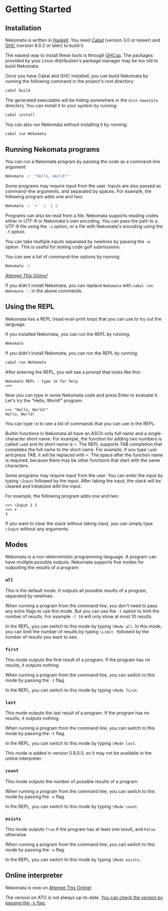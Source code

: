 # Getting Started

## Installation

Nekomata is written in [Haskell](https://www.haskell.org/). You need [Cabal](https://www.haskell.org/cabal/) (version 3.0 or newer) and [GHC](https://www.haskell.org/ghc/) (version 9.0.2 or later) to build it.

The easiest way to install these tools is through [GHCup](https://www.haskell.org/ghcup/). The packages provided by your Linux distribution's package manager may be too old to build Nekomata.

Once you have Cabal and GHC installed, you can build Nekomata by running the following command in the project's root directory:

```bash
cabal build
```

The generated executable will be hiding somewhere in the `dist-newstyle` directory. You can install it to your system by running:

```bash
cabal install
```

You can also run Nekomata without installing it by running:

```bash
cabal run Nekomata
```

## Running Nekomata programs

You can run a Nekomata program by passing the code as a command-line argument:

```bash
Nekomata -c '"Hello, World!"'
```

Some programs may require input from the user. Inputs are also passed as command-line arguments, and separated by spaces. For example, the following program adds one and two:

```bash
Nekomata -c '+' -i '1 2'
```

Programs can also be read from a file. Nekomata supports reading codes either in UTF-8 or Nekomata's own encoding. You can pass the path to a UTF-8 file using the `-u` option, or a file with Nekomata's encoding using the `-f` option.

You can take multiple inputs separated by newlines by passing the `-m` option. This is useful for testing code golf submissions.

You can see a list of command-line options by running:

```bash
Nekomata -h
```

[*Attempt This Online!*](https://ato.pxeger.com/run?1=m70iLzU7PzexJHFZtJJuhlLsgqWlJWm6FguWFCclF8M4UBoA)

If you didn't install Nekomata, you can replace `Nekomata` with `cabal run Nekomata --` in the above commands.

## Using the REPL

Nekomata has a REPL (read-eval-print loop) that you can use to try out the language.

If you installed Nekomata, you can run the REPL by running:

```bash
Nekomata
```

If you didn't install Nekomata, you can run the REPL by running:

```bash
cabal run Nekomata
```

After entering the REPL, you will see a prompt that looks like this:

```
Nekomata REPL - type \H for help
>>>
```

Now you can type in some Nekomata code and press Enter to evaluate it. Let's try the "Hello, World!" program:

```
>>> "Hello, World!"
Hello, World!
```

You can type `\H` to see a list of commands that you can use in the REPL.

Builtin functions in Nekomata all have an ASCII-only full name and a single-character short name. For example, the function for adding two numbers is called `\add` and its short name is `+`. The REPL supports TAB completion that completes the full name to the short name. For example, if you type `\add ` and press TAB, it will be replaced with `+`. The space after the function name is required, because there may be other functions that start with the same characters.

Some programs may require input from the user. You can enter the input by typing `\Input` followed by the input. After taking the input, the stack will be cleared and initialized with the input.

For example, the following program adds one and two:

```
>>> \Input 1 2
>>> +
3
```

If you want to clear the stack without taking input, you can simply type `\Input` without any arguments.

## Modes

Nekomata is a non-deterministic programming language. A program can have multiple possible outputs. Nekomata supports five modes for outputting the results of a program:

### `all`

This is the default mode. It outputs all possible results of a program, separated by newlines.

When running a program from the command line, you don't need to pass any extra flags to use this mode. But you can use the `-l` option to limit the number of results. For example `-l 10` will only show at most 10 results.

In the REPL, you can switch to this mode by typing `\Mode all`. In this mode, you can limit the number of results by typing `\Limit ` followed by the number of results you want to see.

### `first`

This mode outputs the first result of a program. If the program has no results, it outputs nothing.

When running a program from the command line, you can switch to this mode by passing the `-1` flag.

In the REPL, you can switch to this mode by typing `\Mode first`.

### `last`

This mode outputs the last result of a program. If the program has no results, it outputs nothing.

When running a program from the command line, you can switch to this mode by passing the `-t` flag.

In the REPL, you can switch to this mode by typing `\Mode last`.

This mode is added in version 0.8.0.0, so it may not be available in the online interpreter.

### `count`

This mode outputs the number of possible results of a program.

When running a program from the command line, you can switch to this mode by passing the `-n` flag.

In the REPL, you can switch to this mode by typing `\Mode count`.

### `exists`

This mode outputs `True` if the program has at least one result, and `False` otherwise.

When running a program from the command line, you can switch to this mode by passing the `-e` flag.

In the REPL, you can switch to this mode by typing `\Mode exists`.

## Online interpreter

Nekomata is now on [Attempt This Online!](https://ato.pxeger.com/run?1=m70iLzU7PzexJHHBgqWlJWm6FguWFCclF8M4UBoA)

The version on ATO is not always up-to-date. [You can check the version by passing the `-h` flag.](https://ato.pxeger.com/run?1=m70iLzU7PzexJHFZtJJuhlLsgqWlJWm6FguWFCclF8M4UBoA)
